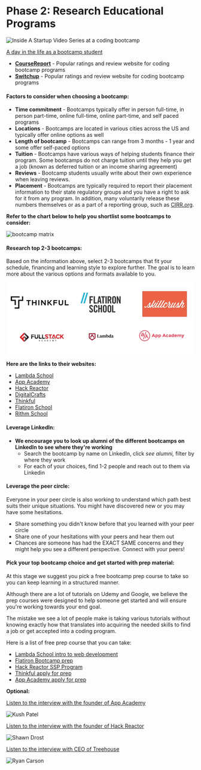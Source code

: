 # Phase 2: Research Educational Programs

![Inside A Startup Video Series at a coding bootcamp](https://user-images.githubusercontent.com/25531425/45191491-6045e800-b1f8-11e8-8f17-45f4fc82d19c.jpg)

[A day in the life as a bootcamp student](https://www.youtube.com/watch?v=AvASMtTfR-8)

* **[CourseReport](https://www.coursereport.com/)** - Popular ratings and review website for coding bootcamp programs
* **[Switchup](https://www.switchup.org/)** - Popular ratings and review website for coding bootcamp programs

#### Factors to consider when choosing a bootcamp:

* **Time commitment** - Bootcamps typically offer in person full-time, in person part-time, online full-time, online part-time, and self paced programs
* **Locations** - Bootcamps are located in various cities across the US and typically offer online options as well
* **Length of bootcamp** - Bootcamps can range from 3 months - 1 year and some offer self-paced options
* **Tuition** - Bootcamps have various ways of helping students finance their program. Some bootcamps do not charge tuition until they help you get a job \(known as deferred tuition or an income sharing agreement\)
* **Reviews** - Bootcamp students usually write about their own experience when leaving reviews.
* **Placement** - Bootcamps are typically required to report their placement information to their state regulatory groups and you have a right to ask for it from any program. In addition, many voluntarily release these numbers themselves or as a part of a reporting group, such as [CIRR.org](https://cirr.org/).

**Refer to the chart below to help you shortlist some bootcamps to consider:**

![bootcamp matrix](https://user-images.githubusercontent.com/25531425/45193068-24fbe700-b201-11e8-99de-a16c6683bef8.jpg)

#### Research top 2-3 bootcamps:

Based on the information above, select 2-3 bootcamps that fit your schedule, financing and learning style to explore further. The goal is to learn more about the various options and formats available to you.

![](.gitbook/assets/bootcamps.jpg)

**Here are the links to their websites:**

* [Lambda School](https://lambdaschool.com/?mbsy=nWFFd&campaignid=33468&mbsy_source=1645c31c-62e1-4ae2-b999-17f4bbf6f3f7)
* [App Academy](https://apply.appacademy.io/careerkarma-app-academy/)
* [Hack Reactor](https://getcoding.hackreactor.com/bis/)
* [DigitalCrafts](https://getstarted.thinkful.com/partnerships/career-karma-thinkful-engineering-course)
* [Thinkful](https://www.digitalcrafts.com/)
* [Flatiron School](https://flatironschool.com/?utm_source=careerkarma&utm_medium=social)
* [Rithm School](https://smarturl.it/rithm_school_home)

#### Leverage LinkedIn:

* **We encourage you to look up alumni of the different bootcamps on LinkedIn to see where they're working**
  * Search the bootcamp by name on LinkedIn, click _see alumni,_ filter by where they work
  * For each of your choices, find 1-2 people and reach out to them via Linkedin

#### Leverage the peer circle:

Everyone in your peer circle is also working to understand which path best suits their unique situations. You might have discovered new or you may have some hesitations.

* Share something you didn't know before that you learned with your peer circle
* Share one of your hesitations with your peers and hear them out
* Chances are someone has had the EXACT SAME concerns and they might help you see a different perspective. Connect with your peers!

#### Pick your top bootcamp choice and get started with prep material:

At this stage we suggest you pick a free bootcamp prep course to take so you can keep learning in a structured manner.

Although there are a lot of tutorials on Udemy and Google, we believe the prep courses were designed to help someone get started and will ensure you're working towards your end goal.

The mistake we see a lot of people make is taking various tutorials without knowing exactly how that translates into acquiring the needed skills to find a job or get accepted into a coding program.

Here is a list of free prep course that you can take:

* [Lambda School intro to web development](http://smarturl.it/Lambda-School-prep)
* [Flatiron Bootcamp prep](https://flatironschool.com/free-courses/coding-bootcamp-prep/?utm_source=careerkarma&utm_medium=social)
* [Hack Reactor SSP Program](http://smarturl.it/Hack-Reactor-prep)
* [Thinkful apply for prep](http://smarturl.it/Thinkful)
* [App Academy apply for prep](https://smarturl.it/app-academy-prep-ck)

**Optional:**

[Listen to the interview with the founder of App Academy](https://breakingintostartups.com/kush-patel-founder-of-app-academy/)

![Kush Patel](https://user-images.githubusercontent.com/25531425/45231941-a778bb00-b282-11e8-9108-8cf9c4710cb9.jpg)

[Listen to the interview with the founder of Hack Reactor](https://breakingintostartups.com/shawn-drost-founder-hack-reactor/)

![Shawn Drost](https://user-images.githubusercontent.com/25531425/45232030-ec9ced00-b282-11e8-8893-76cda2929afe.jpg)

[Listen to the interview with CEO of Treehouse](https://breakingintostartups.com/ryan-carson-ceo-treehouse/)

![Ryan Carson](https://user-images.githubusercontent.com/25531425/45232126-338ae280-b283-11e8-9967-4e7fd9a0c0bb.jpg)

## 

